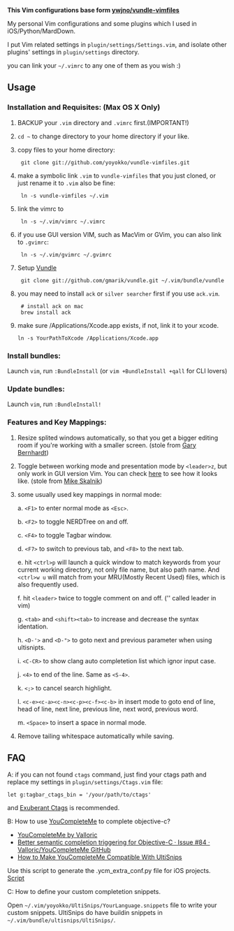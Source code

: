 **This Vim configurations base form [ywjno/vundle-vimfiles](https://github.com/ywjno/vundle-vimfiles)**

My personal Vim configurations and some plugins which I used in iOS/Python/MardDown.

I put Vim related settings in `plugin/settings/Settings.vim`, and isolate other plugins' settings in `plugin/settings` directory.

you can link your `~/.vimrc` to any one of them as you wish :)

## Usage

### Installation and Requisites: (Max OS X Only)

1. BACKUP your `.vim` directory and `.vimrc` first.(IMPORTANT!)

2. `cd ~` to change directory to your home directory if your like.

3. copy files to your home directory:

        git clone git://github.com/yoyokko/vundle-vimfiles.git

4. make a symbolic link `.vim` to `vundle-vimfiles` that you just cloned, or just rename it to `.vim` also be fine:

        ln -s vundle-vimfiles ~/.vim

5. link the vimrc to

        ln -s ~/.vim/vimrc ~/.vimrc

6. if you use GUI version VIM, such as MacVim or GVim, you can also link to `.gvimrc`:

        ln -s ~/.vim/gvimrc ~/.gvimrc

7. Setup [Vundle](https://github.com/gmarik/vundle)

        git clone git://github.com/gmarik/vundle.git ~/.vim/bundle/vundle

9. you may need to install `ack` or `silver searcher` first if you use `ack.vim`.

        # install ack on mac
        brew install ack

10. make sure /Applications/Xcode.app exists, if not, link it to your xcode.

        ln -s YourPathToXcode /Applications/Xcode.app

### Install bundles:

Launch `vim`, run `:BundleInstall`  (or `vim +BundleInstall +qall` for CLI lovers)

### Update bundles:

Launch `vim`, run `:BundleInstall!`

### Features and Key Mappings:

1. Resize splited windows automatically, so that you  get a bigger editing room if you're working with a smaller screen. (stole from [Gary Bernhardt](https://github.com/garybernhardt))

2. Toggle between working mode and presentation mode by `<leader>z`, but only work in GUI version Vim. You can check [here](http://blog.eddie.com.tw/2012/03/14/switch-to-presentation-mode/) to see how it looks like. (stole from [Mike Skalnik](https://github.com/skalnik))

3. some usually used key mappings in normal mode:

    a. `<F1>` to enter normal mode as `<Esc>`.

    b. `<F2>` to toggle NERDTree on and off.

    c. `<F4>` to toggle Tagbar window.

    d. `<F7>` to switch to previous tab, and `<F8>` to the next tab.

    e. hit `<ctrl>p` will launch a quick window to match keywords from your current working directory, not only file name, but also path name. And `<ctrl>w u` will match from your MRU(Mostly Recent Used) files, which is also frequently used.

    f. hit `<leader>` twice to toggle comment on and off. ('\' called leader in vim)

    g. `<tab>` and `<shift><tab>` to increase and decrease the syntax identation.

    h. `<D-'>` and `<D-">` to goto next and previous parameter when using ultisnipts.

    i. `<C-CR>` to show clang auto completetion list which ignor input case.

    j. `<4>` to end of the line. Same as `<S-4>`.

    k. `<;>` to cancel search highlight.

    l. `<c-e><c-a><c-n><c-p><c-f><c-b>` in insert mode to goto end of line, head of line, next line, previous line, next word, previous word.

    m. `<Space>` to insert a space in normal mode.

4. Remove tailing whitespace automatically while saving.

## FAQ

A: if you can not found `ctags` command, just find your ctags path and replace my settings in `plugin/settings/Ctags.vim` file:

    let g:tagbar_ctags_bin = '/your/path/to/ctags'

and [Exuberant Ctags](http://prdownloads.sourceforge.net/ctags/ctags-5.8.tar.gz) is recommended.


B: How to use [YouCompleteMe](https://github.com/Valloric/YouCompleteMe) to complete objective-c? 

* [YouCompleteMe by Valloric](http://valloric.github.io/YouCompleteMe/)
* [Better semantic completion triggering for Objective-C · Issue #84 · Valloric/YouCompleteMe GitHub](https://github.com/Valloric/YouCompleteMe/issues/84)
* [How to Make YouCompleteMe Compatible With UltiSnips](http://0x3f.org/blog/make-youcompleteme-ultisnips-compatible/)

Use this script to generate the .ycm_extra_conf.py file for iOS projects. [Script](https://gist.github.com/yoyokko/9764312)

C: How to define your custom completetion snippets.

Open `~/.vim/yoyokko/UltiSnips/YourLanguage.snippets` file to write your custom snippets. UltiSnips do have buildin snippets in `~/.vim/bundle/ultisnips/UltiSnips/`.
